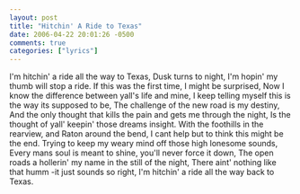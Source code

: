 ```yaml
---
layout: post
title: "Hitchin' A Ride to Texas"
date: 2006-04-22 20:01:26 -0500
comments: true
categories: ["lyrics"]
---
```

I'm hitchin' a ride all the way to Texas,
Dusk turns to night, I'm hopin' my thumb will stop a ride.
If this was the first time, I might be surprised,
Now I know the difference between yall's life and mine,
I keep telling myself this is the way its supposed to be,
The challenge of the new road is my destiny, 
And the only thought that kills the pain and gets me through the night,
Is the thought of yall' keepin' those dreams insight.
With the foothills in the rearview, and Raton around the bend,
I cant help but to think this might be the end.
Trying to keep my weary mind off those high lonesome sounds,
Every mans soul is meant to shine, you'll never force it down,
The open roads a hollerin' my name in the still of the night,
There aint' nothing like that humm -it just sounds so right,
I'm hitchin' a ride all the way back to Texas.
 
